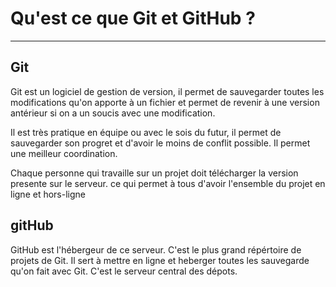 # Qu'est ce que Git et GitHub ?
---

## Git

Git est un logiciel de gestion de version, il permet de sauvegarder toutes les modifications qu'on apporte à un fichier et permet de revenir à une version antérieur si on a un soucis avec une modification.

Il est très pratique en équipe ou avec le sois du futur, il permet de sauvegarder son progret et d'avoir le moins de conflit possible. Il permet une meilleur coordination.

Chaque personne qui travaille sur un projet doit télécharger la version presente sur le serveur. ce qui permet à tous d'avoir l'ensemble du projet en ligne et hors-ligne

## gitHub

GitHub est l'hébergeur de ce serveur. C'est le plus grand répértoire de projets de Git. Il sert à mettre en ligne et heberger toutes les sauvegarde qu'on fait avec Git. C'est le serveur central des dépots.
